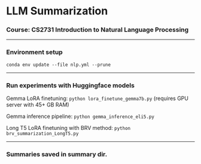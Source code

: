 # LLM Summarization

### Course: CS2731 Introduction to Natural Language Processing

<hr />

### Environment setup

`conda env update --file nlp.yml --prune`
<hr />

### Run experiments with Huggingface models

Gemma LoRA finetuning: `python lora_finetune_gemma7b.py` (requires GPU server with 45+ GB RAM)

Gemma inference pipeline: `python gemma_inference_eli5.py`

Long T5 LoRA finetuning with BRV method:
`python brv_summarization_LongT5.py`


<hr />

### Summaries saved in summary dir.
